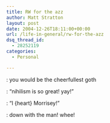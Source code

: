 ```yaml
---
title: RW for the azz
author: Matt Stratton
layout: post
date: 2004-12-26T18:11:00+00:00
url: /life-in-general/rw-for-the-azz
dsq_thread_id:
  - 28252119
categories:
  - Personal

---
```

: you would be the cheerfullest goth
  
: &#8220;nihilism is so great! yay!&#8221;
  
: &#8220;I {heart} Morrisey!&#8221;
  
: down with the man! whee!
